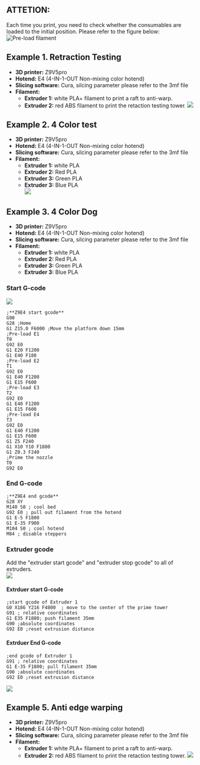 ## ATTETION:
Each time you print, you need to check whether the consumables are loaded to the initial position. Please refer to the figure below:
![Pre-load filament](E4LoadFilament.jpg)
  
## Example 1. Retraction Testing
- **3D printer:** Z9V5pro
- **Hotend:** E4 (4-IN-1-OUT Non-mixing color hotend)
- **Slicing software:** Cura, silcing parameter please refer to the 3mf file  
- **Filament:**
	- **Extruder 1:** white PLA+ filament to print a raft to anti-warp.
	- **Extruder 2:** red ABS filament to print the retaction testing tower.
![](./Anti_strings_testing/E4_Retraction_Test.jpg)

## Example 2. 4 Color test
- **3D printer:** Z9V5pro
- **Hotend:** E4 (4-IN-1-OUT Non-mixing color hotend)
- **Slicing software:** Cura, silcing parameter please refer to the 3mf file  
- **Filament:**
	- **Extruder 1:** white PLA
	- **Extruder 2:** Red PLA
	- **Extruder 3:** Green PLA
	- **Extruder 3:** Blue PLA   
![](./4_Color_test/E4_4Color_test.jpg)

## Example 3. 4 Color Dog
- **3D printer:** Z9V5pro
- **Hotend:** E4 (4-IN-1-OUT Non-mixing color hotend)
- **Slicing software:** Cura, silcing parameter please refer to the 3mf file  
- **Filament:**
	- **Extruder 1:** white PLA
	- **Extruder 2:** Red PLA
	- **Extruder 3:** Green PLA
	- **Extruder 3:** Blue PLA    
### Start G-code
![](./4_Color_Dog/settings1.jpg)    

    ;**Z9E4 start gcode**
    G90 
    G28 ;Home
    G1 Z15.0 F6000 ;Move the platform down 15mm
    ;Pre-load E1
    T0 
    G92 E0
    G1 E20 F1200
    G1 E40 F180
    ;Pre-load E2
    T1 
    G92 E0
    G1 E40 F1200
    G1 E15 F600
    ;Pre-load E3
    T2 
    G92 E0
    G1 E40 F1200
    G1 E15 F600
    ;Pre-load E4
    T3
    G92 E0
    G1 E40 F1200
    G1 E15 F600
    G1 Z5 F240
    G1 X10 Y10 F1800
    G1 Z0.3 F240
    ;Prime the nozzle
    T0
    G92 E0 
### End G-code
    ;**Z9E4 end gcode**
    G28 XY
    M140 S0 ; cool bed
    G92 E0 ; pull out filament from the hotend
    G1 E-5 F1800
    G1 E-35 F900
    M104 S0 ; cool hotend
    M84 ; disable steppers

### Extruder gcode
Add the "extruder start gcode" and "extruder stop gcode" to all of extruders.  
![](./4_Color_Dog/settings2.jpg)   
#### Extrduer start G-code
    ;start gcode of Extruder 1 
    G0 X186 Y216 F4800	; move to the center of the prime tower
    G91 ; relative coordinates
    G1 E35 F1800; push filament 35mm
    G90 ;absolute coordinates
    G92 E0 ;reset extrusion distance
#### Extrduer End G-code
    ;end gcode of Extruder 1 
    G91 ; relative coordinates
    G1 E-35 F1800; pull filament 35mm
    G90 ;absolute coordinates
    G92 E0 ;reset extrusion distance

![](E4_4Color_dog.jpg)

## Example 5. Anti edge warping
- **3D printer:** Z9V5pro
- **Hotend:** E4 (4-IN-1-OUT Non-mixing color hotend)
- **Slicing software:** Cura, silcing parameter please refer to the 3mf file  
- **Filament:**
	- **Extruder 1:** white PLA+ filament to print a raft to anti-warp.
	- **Extruder 2:** red ABS filament to print the retaction testing tower.
![](Anti_warping_Test.jpg)